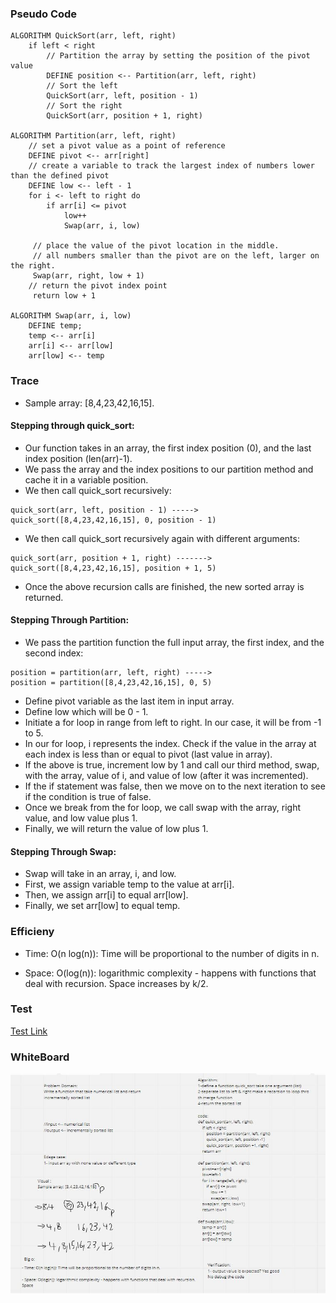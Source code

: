 ### Pseudo Code
```
ALGORITHM QuickSort(arr, left, right)
    if left < right
        // Partition the array by setting the position of the pivot value 
        DEFINE position <-- Partition(arr, left, right)
        // Sort the left
        QuickSort(arr, left, position - 1)
        // Sort the right
        QuickSort(arr, position + 1, right)

ALGORITHM Partition(arr, left, right)
    // set a pivot value as a point of reference
    DEFINE pivot <-- arr[right]
    // create a variable to track the largest index of numbers lower than the defined pivot
    DEFINE low <-- left - 1
    for i <- left to right do
        if arr[i] <= pivot
            low++
            Swap(arr, i, low)

     // place the value of the pivot location in the middle.
     // all numbers smaller than the pivot are on the left, larger on the right. 
     Swap(arr, right, low + 1)
    // return the pivot index point
     return low + 1

ALGORITHM Swap(arr, i, low)
    DEFINE temp;
    temp <-- arr[i]
    arr[i] <-- arr[low]
    arr[low] <-- temp
```
### Trace 
- Sample array: [8,4,23,42,16,15].  
   
#### Stepping through quick_sort:   

- Our function takes in an array, the first index position (0), and the last index position (len(arr)-1). 
- We pass the array and the index positions to our partition method and cache it in a variable position. 
- We then call quick_sort recursively:
```
quick_sort(arr, left, position - 1) ----->
quick_sort([8,4,23,42,16,15], 0, position - 1)
```
- We then call quick_sort recursively again with different arguments:
```
quick_sort(arr, position + 1, right) ------->
quick_sort([8,4,23,42,16,15], position + 1, 5)
```
- Once the above recursion calls are finished, the new sorted array is returned.   
#### Stepping Through Partition:
- We pass the partition function the full input array, the first index, and the second index:
```
position = partition(arr, left, right) ----->
position = partition([8,4,23,42,16,15], 0, 5)
```
- Define pivot variable as the last item in input array.
- Define low which will be 0 - 1. 
- Initiate a for loop in range from left to right. In our case, it will be from -1 to 5.
- In our for loop, i represents the index. Check if the value in the array at each index is less than or equal to pivot (last value in array).
- If the above is true, increment low by 1 and call our third method, swap, with the array, value of i, and value of low (after it was incremented). 
- If the if statement was false, then we move on to the next iteration to see if the condition is true of false.
- Once we break from the for loop, we call swap with the array, right value, and low value plus 1. 
- Finally, we will return the value of low plus 1.    
#### Stepping Through Swap:
- Swap will take in an array, i, and low. 
- First, we assign variable temp to the value at arr[i]. 
- Then, we assign arr[i] to equal arr[low].
- Finally, we set arr[low] to equal temp. 
                 
### Efficieny
- Time: O(n log(n)): Time will be proportional to the number of digits in n. 

- Space: O(log(n)): logarithmic complexity - happens with functions that deal with recursion. Space increases by k/2.

### Test
[Test Link](/code_challenges/Quick_Sort/tests/test_quick_sort.py)

### WhiteBoard

![](/code_challenges/Quick_Sort/lab28.JPG)